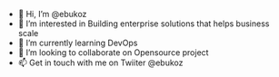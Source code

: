 - 👋 Hi, I’m @ebukoz
- 👀 I’m interested in Building enterprise solutions that helps business scale
- 🌱 I’m currently learning DevOps
- 💞️ I’m looking to collaborate on Opensource project
- 📫 Get in touch with me on Twiiter @ebukoz

<!---
ebukoz/ebukoz is a ✨ special ✨ repository because its `README.md` (this file) appears on your GitHub profile.
You can click the Preview link to take a look at your changes.
--->

